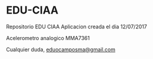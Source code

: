 # EDU-CIAA
Repositorio EDU CIAA
Aplicacion creada el dia 12/07/2017 

Acelerometro analogico MMA7361

Cualquier duda, eduocamposma@gmail.com
